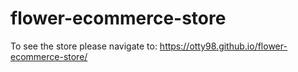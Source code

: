 # flower-ecommerce-store
To see the store please navigate to: https://otty98.github.io/flower-ecommerce-store/
